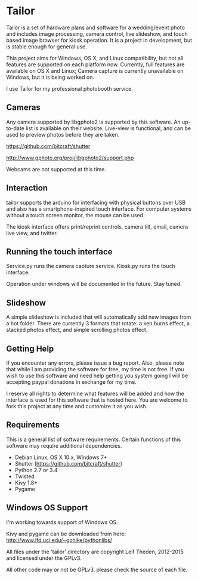 Tailor
======

Tailor is a set of hardware plans and software for a wedding/event photo and
includes image processing, camera control, live slideshow, and touch based
image browser for kiosk operation.  It is a project in development, but is
stable enough for general use.

This project aims for Windows, OS X, and Linux compatibility, but not all
features are supported on each platform now.  Currently, full features are
available on OS X and Linux;  Camera capture is currently unavailable on
Windows, but it is being worked on.

I use Tailor for my professional photobooth service.


Cameras
-------

Any camera supported by libgphoto2 is supported by this software.  An up-to-date
list is available on their website.  Live-view is functional, and can be used
to preview photos before they are taken.

https://github.com/bitcraft/shutter

http://www.gphoto.org/proj/libgphoto2/support.php

Webcams are not supported at this time.


Interaction
-----------

tailor supports the arduino for interfacing with physical buttons over USB
and also has a smartphone-inspired touch interface.  For computer systems
without a touch screen monitor, the mouse can be used.

The kiosk interface offers print/reprint controls, camera tilt, email,
camera live view, and twitter.


Running the touch interface
---------------------------

Service.py runs the camera capture service.
Kiosk.py runs the touch interface.

Operation under windows will be documented in the future.  Stay tuned.


Slideshow
---------

A simple slideshow is included that will automatically add new images from a
hot folder.  There are currently 3 formats that rotate: a ken burns effect, a
stacked photos effect, and simple scrolling photos effect.


Getting Help
------------

If you encounter any errors, please issue a bug report.  Also, please note that
while I am providing the software for free, my time is not free.  If you wish to
use this software and need help getting you system going I will be accepting
paypal donations in exchange for my time.

I reserve all rights to determine what features will be added and how the
interface is used for this software that is hosted here.  You are welcome to
fork this project at any time and customize it as you wish.


Requirements
------------

This is a general list of software requirements.  Certain functions of this
software may require additional dependencies.

-  Debian Linux, OS X 10.x, Windows 7+
-  Shutter (https://github.com/bitcraft/shutter)
-  Python 2.7 or 3.4
-  Twisted
-  Kivy 1.8+
-  Pygame


Windows OS Support
------------------

I'm working towards support of Windows OS.

Kivy and pygame can be downloaded from here:
http://www.lfd.uci.edu/~gohlke/pythonlibs/


All files under the 'tailor' directory are copyright Leif Theden, 2012-2015
and licensed under the GPLv3.

All other code may or not be GPLv3, please check the source of each file.
